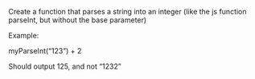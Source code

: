 Create a function that parses a string into an integer (like the js function parseInt, but without the
base parameter)

Example:

myParseInt(“123”) + 2

Should output 125, and not “1232”